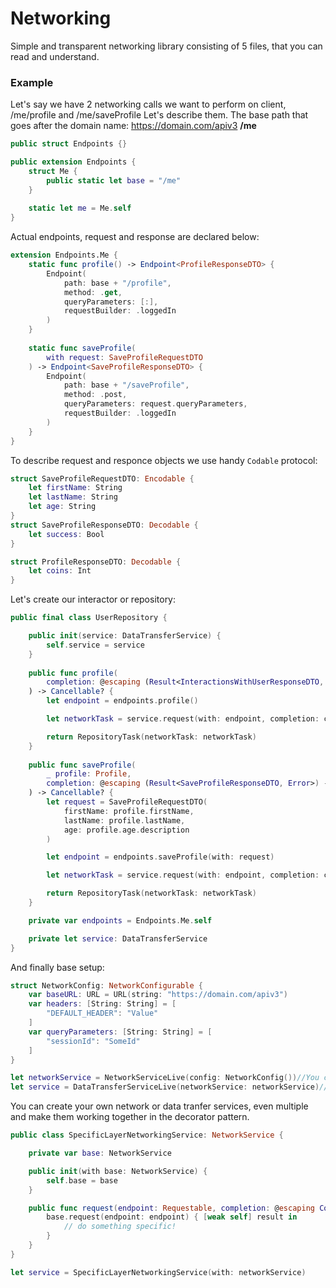 # Networking

Simple and transparent networking library consisting of 5 files, that you can read and understand.

### Example

Let's say we have 2 networking calls we want to perform on client, /me/profile and /me/saveProfile
Let's describe them.
The base path that goes after the domain name: 
https://domain.com/apiv3 **/me**

```swift
public struct Endpoints {}

public extension Endpoints {
    struct Me {
        public static let base = "/me"
    }
    
    static let me = Me.self
}
```

Actual endpoints, request and response are declared below:

```swift
extension Endpoints.Me {
    static func profile() -> Endpoint<ProfileResponseDTO> {
        Endpoint(
            path: base + "/profile",
            method: .get,
            queryParameters: [:],
            requestBuilder: .loggedIn
        )
    }
    
    static func saveProfile(
        with request: SaveProfileRequestDTO
    ) -> Endpoint<SaveProfileResponseDTO> {
        Endpoint(
            path: base + "/saveProfile",
            method: .post,
            queryParameters: request.queryParameters,
            requestBuilder: .loggedIn
        )
    }
}
```

To describe request and responce objects we use handy ```Codable``` protocol:
```swift
struct SaveProfileRequestDTO: Encodable {
    let firstName: String
    let lastName: String
    let age: String
}
struct SaveProfileResponseDTO: Decodable {
    let success: Bool
}

struct ProfileResponseDTO: Decodable {
    let coins: Int
}
```

Let's create our interactor or repository:
```swift
public final class UserRepository {

    public init(service: DataTransferService) {
        self.service = service
    }
    
    public func profile(
        completion: @escaping (Result<InteractionsWithUserResponseDTO, Error>) -> Void
    ) -> Cancellable? {
        let endpoint = endpoints.profile()

        let networkTask = service.request(with: endpoint, completion: completion)

        return RepositoryTask(networkTask: networkTask)
    }
    
    public func saveProfile(
        _ profile: Profile,
        completion: @escaping (Result<SaveProfileResponseDTO, Error>) -> Void
    ) -> Cancellable? {
        let request = SaveProfileRequestDTO(
            firstName: profile.firstName,
            lastName: profile.lastName,
            age: profile.age.description
        )

        let endpoint = endpoints.saveProfile(with: request)

        let networkTask = service.request(with: endpoint, completion: completion)

        return RepositoryTask(networkTask: networkTask)
    }

    private var endpoints = Endpoints.Me.self

    private let service: DataTransferService
}
```

And finally base setup:
```swift
struct NetworkConfig: NetworkConfigurable {
    var baseURL: URL = URL(string: "https://domain.com/apiv3")
    var headers: [String: String] = [
        "DEFAULT_HEADER": "Value"
    ]
    var queryParameters: [String: String] = [
        "sessionId": "SomeId"
    ]
}

let networkService = NetworkServiceLive(config: NetworkConfig())//You can make your own
let service = DataTransferServiceLive(networkService: networkService)//Same!
```

You can create your own network or data tranfer services, even multiple and make them working together in the decorator pattern.
```swift
public class SpecificLayerNetworkingService: NetworkService {

    private var base: NetworkService

    public init(with base: NetworkService) {
        self.base = base
    }

    public func request(endpoint: Requestable, completion: @escaping CompletionHandler) -> NetworkCancellable? {
        base.request(endpoint: endpoint) { [weak self] result in 
            // do something specific!
        }
    }
}

let service = SpecificLayerNetworkingService(with: networkService)
```
